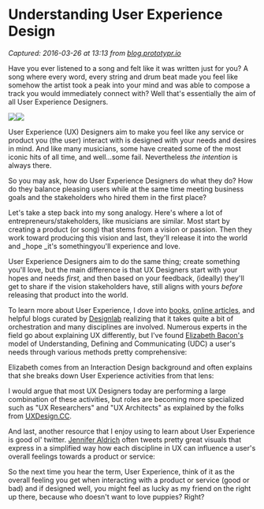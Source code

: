 # Understanding User Experience Design

_Captured: 2016-03-26 at 13:13 from [blog.prototypr.io](https://blog.prototypr.io/understanding-user-experience-design-2c4206147650#.c8lijcd6l)_

Have you ever listened to a song and felt like it was written just for you? A song where every word, every string and drum beat made you feel like somehow the artist took a peak into your mind and was able to compose a track you would immediately connect with? Well that's essentially the aim of all User Experience Designers.

![](https://cdn-images-1.medium.com/freeze/max/30/1*u8YqMO5xw12LX3NJ3laaoQ.jpeg?q%3D20)![](https://cdn-images-1.medium.com/max/800/1*u8YqMO5xw12LX3NJ3laaoQ.jpeg)

User Experience (UX) Designers aim to make you feel like any service or product you (the user) interact with is designed with your needs and desires in mind. And like many musicians, some have created some of the most iconic hits of all time, and well…some fail. Nevertheless _the intention_ is always there.

So you may ask, how do User Experience Designers do what they do? How do they balance pleasing users while at the same time meeting business goals and the stakeholders who hired them in the first place?

Let's take a step back into my song analogy. Here's where a lot of entrepreneurs/stakeholders, like musicians are similar. Most start by creating a product (or song) that stems from a vision or passion. Then they work toward producing this vision and last, they'll release it into the world and _hope _it's somethingyou'll experience and love.

User Experience Designers aim to do the same thing; create something you'll love, but the main difference is that UX Designers start with your hopes and needs _first,_ and then based on your feedback, (ideally) they'll get to share if the vision stakeholders have, still aligns with yours _before_ releasing that product into the world.

To learn more about User Experience, I dove into [books](http://userexperiencestrategy.com/), [online articles](https://www.conversioner.com/blog/beginners-guide-understanding-ux-design), and helpful blogs curated by [Designlab](https://medium.com/u/2c97cc6869c8) realizing that it takes quite a bit of orchestration and many disciplines are involved. Numerous experts in the field go about explaining UX differently, but I've found [Elizabeth Bacon's](http://deviseconsulting.com/defining-ux/) model of Understanding, Defining and Communicating (UDC) a user's needs through various methods pretty comprehensive:

Elizabeth comes from an Interaction Design background and often explains that she breaks down User Experience activities from that lens:

I would argue that most UX Designers today are performing a large combination of these activities, but roles are becoming more specialized such as "UX Researchers" and "UX Architects" as explained by the folks from [UXDesign.CC](http://uxdesign.cc/ux-trends-2015-2016/).

And last, another resource that I enjoy using to learn about User Experience is good ol' twitter. [Jennifer Aldrich](https://medium.com/u/d51f10819a33) often tweets pretty great visuals that express in a simplified way how each discipline in UX can influence a user's overall feelings towards a product or service:

So the next time you hear the term, User Experience, think of it as the overall feeling you get when interacting with a product or service (good or bad) and if designed well, you might feel as lucky as my friend on the right up there, because who doesn't want to love puppies? Right?
